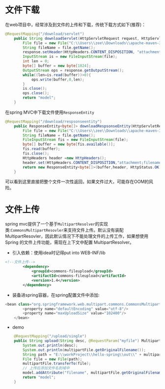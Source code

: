 # 文件下载



在web项目中，经常涉及到文件的上传和下载，传统下载方式如下(推荐)：

```java
@RequestMapping("/download/servlet")
	public String downloadServlet(HttpServletRequest request, HttpServletResponse response) throws ServletException, IOException {
		File file = new File("C:\\Users\\zee\\Downloads\\apache-maven-3.8.1-bin.zip");
		String fileName = file.getName();
		response.setHeader(HttpHeaders.CONTENT_DISPOSITION, "attachment;filename="+ URLEncoder.encode(fileName,"utf-8"));
		InputStream is = new FileInputStream(file);
		int len = 0;
		byte[] buffer = new byte[1024];
		OutputStream ops = response.getOutputStream();
		while((len=is.read(buffer))>0){
			ops.write(buffer,0,len);
		}
		is.close();
		ops.close();
		return "model";
	}
```

在spring MVC中下载文件使用`ResponseEntity`

```java
@RequestMapping("/download/respsonseentity")
	public ResponseEntity<byte[]> downloadRespsonseEntity(HttpServletRequest request) throws Exception {
		File file = new File("C:\\Users\\zee\\Downloads\\apache-maven-3.8.1-bin.zip");
		String fileName = file.getName();
		FileInputStream fis = new FileInputStream(file);
		byte[] buffer = new byte[fis.available()];
		fis.read(buffer);
		fis.close();
		HttpHeaders header =new HttpHeaders();
		header.set(HttpHeaders.CONTENT_DISPOSITION,"attachment;filename="+ URLEncoder.encode(fileName,"utf-8"));
		return new ResponseEntity<byte[]>(buffer,header, HttpStatus.OK);
	}
```

可以看到这里直接把整个文件一次性返回，如果文件过大，可能存在OOM的风险。

# 文件上传

spring mvc提供了一个基于`MultipartResolver`的实现类:`CommonsMultipartResovler`来支持文件上传。默认没有装配MultipartResovler，因此默认情况下不能处理文件的上传工作，如果想使用 Spring 的文件上传功能，需现在上下文中配置 MultipartResolver。

- 引入依赖：使用idea时记得put into WEB-INF/lib

```xml
<!--文件上传-->
        <dependency>
            <groupId>commons-fileupload</groupId>
            <artifactId>commons-fileupload</artifactId>
            <version>1.4</version>
        </dependency>
```

- 装备进spring容器，在spring配置文件中添加:

```java
<bean class="org.springframework.web.multipart.commons.CommonsMultipartResolver" id="multipartResolver">
        <property name="defaultEncoding" value="utf-8"/>
        <property name="maxUploadSize" value="102400"/>
    </bean>
```

- demo

```java
	@RequestMapping("/upload/single")
	public String upload(String desc, @RequestParam("myfile") MultipartFile multipartFile, Model model) throws IOException {
		System.out.println(desc);
		System.out.println(multipartFile.getOriginalFilename());
		String path = "E:\\workProject\\hello-spring\\out\\" + multipartFile.getOriginalFilename();
		File file = new File(path);
		multipartFile.transferTo(file);
		// 上传后添加文件名到域中
		model.addAttribute("filename", multipartFile.getOriginalFilename());
		return "model";
	}
```


